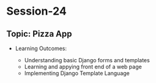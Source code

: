  
# Session-24
 ## Topic:  Pizza App
 
  - Learning Outcomes:

    - Understanding basic Django forms and templates
    - Learning and appying front end of a web page
    - Implementing Django Template Language